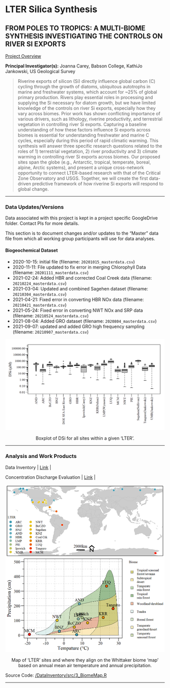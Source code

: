LTER Silica Synthesis
================

## FROM POLES TO TROPICS: A MULTI-BIOME SYNTHESIS INVESTIGATING THE CONTROLS ON RIVER SI EXPORTS

[Project Overview](https://lternet.edu/working-groups/river-si-exports/)

**Principal Investigator(s):** Joanna Carey, Babson College, KathiJo
Jankowski, US Geological Survey

> Riverine exports of silicon (Si) directly influence global carbon (C)
> cycling through the growth of diatoms, ubiquitous autotrophs in marine
> and freshwater systems, which account for \~25% of global primary
> production. Rivers play essential roles in processing and supplying
> the Si necessary for diatom growth, but we have limited knowledge of
> the controls on river Si exports, especially how they vary across
> biomes. Prior work has shown conflicting importance of various
> drivers, such as lithology, riverine productivity, and terrestrial
> vegetation in controlling river Si exports. Capturing a baseline
> understanding of how these factors influence Si exports across biomes
> is essential for understanding freshwater and marine C cycles,
> especially during this period of rapid climatic warming. This
> synthesis will answer three specific research questions related to the
> roles of 1) terrestrial vegetation, 2) river productivity and 3)
> climate warming in controlling river Si exports across biomes. Our
> proposed sites span the globe (e.g., Antarctic, tropical, temperate,
> boreal, alpine, Arctic systems), and present a unique cross-network
> opportunity to connect LTER-based research with that of the Critical
> Zone Observatory and USGS. Together, we will create the first
> data-driven predictive framework of how riverine Si exports will
> respond to global change.

------------------------------------------------------------------------

### Data Updates/Versions

Data associated with this project is kept in a project specific
GoogleDrive folder. Contact PIs for more details.

This section is to document changes and/or updates to the “Master” data
file from which all working group participants will use for data
analyses.

#### Biogeochemical Dataset

-   2020-10-15: initial file (filename: `20201015_masterdata.csv`)
-   2020-11-11: File updated to fix error in merging Chlorophyll Data
    (filename: `20201111_masterdata.csv`)
-   2021-02-24: Added HBR and corrected Coal Creek data (filename:
    `20210224_masterdata.csv`)
-   2021-03-04: Updated and combined Sagehen dataset (filename:
    `20210304_masterdata.csv`)
-   2021-04-21: Fixed error in converting HBR NOx data (filename:
    `20210421_masterdata.csv`)
-   2021-05-24: Fixed error in converting NWT NOx and SRP data
    (filename: `20210524_masterdata.csv`)
-   2021-08-04: Added GRO dataset (filename: `2020804_masterdata.csv`)
-   2021-09-07: updated and added GRO high frequency sampling (filename:
    `20210907_masterdata.csv`)

<div class="figure" style="text-align: center">

<img src="./DataInventory/Plots/site_DSi_boxplot.png" alt="Boxplot of DSi for all sites within a given 'LTER'." width="1400" />
<p class="caption">
Boxplot of DSi for all sites within a given ‘LTER’.
</p>

</div>

------------------------------------------------------------------------

### Analysis and Work Products

Data Inventory \|
[Link](https://swampthingecology.org/SiSyn/DataInventory/SiSyn_DataInventory.html)
\|

Concentration Discharge Evaluation \|
[Link](https://swampthingecology.org/SiSyn/ConcentrationDischarge/CQFunction.html)
\|

<div class="figure" style="text-align: center">

<img src="./DataInventory/Plots/Map_biome_all.png" alt="Map of 'LTER' sites and where they align on the Whittaker biome 'map' based on annual mean air temperature and annual precipitation." width="1050" />
<p class="caption">
Map of ‘LTER’ sites and where they align on the Whittaker biome ‘map’
based on annual mean air temperature and annual precipitation.
</p>

</div>

Source Code:
[/DataInventory/src/3\_BiomeMap.R](./DataInventory/src/3_BiomeMap.R)

------------------------------------------------------------------------
